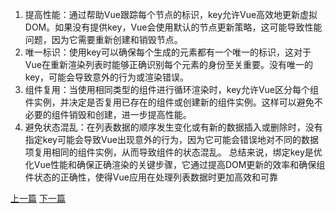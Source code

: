 1. ‌提高性能‌：通过帮助Vue跟踪每个节点的标识，key允许Vue高效地更新虚拟DOM。如果没有提供key，Vue会使用默认的节点更新策略，这可能导致性能问题，因为它需要重新创建和销毁节点。
2.  ‌唯一标识‌：使用key可以确保每个生成的元素都有一个唯一的标识，这对于Vue在重新渲染列表时能够正确识别每个元素的身份至关重要。没有唯一的key，可能会导致意外的行为或渲染错误。
3. 组件复用‌：当使用相同类型的组件进行循环渲染时，key允许Vue区分每个组件实例，并决定是否复用已存在的组件或创建新的组件实例。这样可以避免不必要的组件销毁和创建，进一步提高性能。
4. 避免状态混乱‌：在列表数据的顺序发生变化或有新的数据插入或删除时，没有指定key可能会导致Vue出现意外的行为，因为它可能会错误地对不同的数据项复用相同的组件实例，从而导致组件的状态混乱。
总结来说，绑定key是优化Vue性能和确保正确渲染的关键步骤，它通过提高DOM更新的效率和确保组件状态的正确性，使得Vue应用在处理列表数据时更加高效和可靠‌

[上一篇](https://hyramxue.github.io/post/ru-he-li-jie-MVVM-de-%EF%BC%9F.html)
[下一篇](https://hyramxue.github.io/post/shuo-yi-xia-ni-dui-vue-sheng-ming-zhou-qi-de-li-jie-%E3%80%82.html)